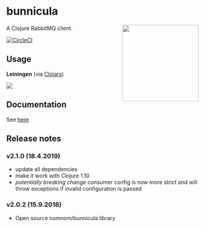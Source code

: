 # bunnicula

<img src="http://www.gstatic.com/tv/thumb/tvbanners/12567255/p12567255_b_v8_aa.jpg" align="right"  height="200px" />

A Clojure RabbitMQ client.

[![CircleCI](https://circleci.com/gh/nomnom-insights/nomnom.bunnicula.svg?style=svg)](https://circleci.com/gh/nomnom-insights/nomnom.bunnicula)


## Usage

**Leiningen** (via [Clojars](https://clojars.org/nomnom/bunnicula))

[![](https://img.shields.io/clojars/v/nomnom/bunnicula.svg)](https://clojars.org/nomnom/bunnicula)


## Documentation

See [here](doc/components.md)

## Release notes

### v2.1.0 (18.4.2019)

- update all dependencies
- make it work with Clojure 1.10
- *potentially breaking change* consumer config is now more strict and will throw exceptions if invalid configuration is passed

### v2.0.2 (15.9.2018)

- Open source nomnom/bunnicula library
